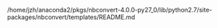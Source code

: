 /home/jzh/anaconda2/pkgs/nbconvert-4.0.0-py27_0/lib/python2.7/site-packages/nbconvert/templates/README.md